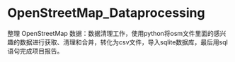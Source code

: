 # OpenStreetMap_Dataprocessing
整理 OpenStreetMap 数据：数据清理工作，使用python将osm文件里面的感兴趣的数据进行获取、清理和合并，转化为csv文件，导入sqlite数据库，最后用sql语句完成项目报告。
